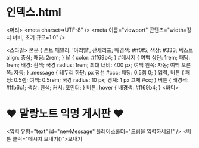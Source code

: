 # 인덱스.html 
<!DOCTYPE html><html lang="ko">
<머리>
 <meta charset=>UTF-8" />
 <meta 이름="viewport" 콘텐츠="width=장치 너비, 초기 규모=1.0" />
 <title>·✿☆ 말랑노트 ☆✿·</title>
 <스타일>
 본문 {
 폰트 패밀리: '아리알', 산세리프;
 배경색: #ff0f5;
 색상: #333;
 텍스트 align: 중심;
 패딩: 2rem;
 }
 h1 {
 color: #ff69b4;
 }
 #메시지 {
 여백 상단: 1rem;
 패딩: 1rem;
 배경: 흰색;
 국경 radius: 1rem;
 최대 너비: 400 px;
 여백 왼쪽: 자동;
 여백 오른쪽: 자동;
 }
 .message {
 테두리 하단: px 점선 #ccc;
 패딩: 0.5렘 0;
 }
 입력, 버튼 {
 패딩: 0.5렘;
 여백: 0.5rem;
 국경 radius: 10 px;
 경계: 1 px 고체 #cc;
 }
 버튼 {
 배경색: #ffb6c1;
 색상: 흰색;
 커서: 포인터;
 }
 버튼: hover {
 배경색: #ff69b4;
 }
 </스타일>
</머리>
<바디>
 <h1>❤️ 말랑노트 익명 게시판 ❤️</h1>
 <div>
 <입력 유형="text" id="newMessage" 플레이스홀더="드림을 입력하세요!" />
 <버튼 클릭="메시지 보내기()">보내기</버튼>
 </div>
 <div id="messages"></div><!-- Firebase SDK --> <script src="https://www.gstatic.com/firebasejs/9.6.10/firebase-app-compat.js "></script><script src="https://www.gstatic.com/firebasejs/9.6.10/firebase-database-compat.js "></script></script><script><script>
 const firebaseConfig = {
 apiKey: "—————————————",
 authDomain: "———————————",
 데이터베이스URL: "———————————",
 projectId: "———————————",
 스토리지버킷: "——————————————",
 messagingSenderId: "————————————",
 appId: "——————————"
 };
 화력 기지.initializeApp(firebaseConfig);
 const db = firebase.database();

 함수 sendMessage() {
 const text = document.getElementById('newMessage').가치;
 만약 (텍스트. trim()) {
 db.ref ('messages').push({ 텍스트});
 document.getElementById('newMessage').값 = '';
 }
 }

 db.ref ('messages').on('child_added', (snapshot) => {
 const message = snapstash.val ();
 const div = document.createElement('div');
 div.classList.add('메시지');
 div.textContent = 메시지.텍스트;
 document.getElementById('메시지').appendChild(div);
 });
 </script></body>
</html>

